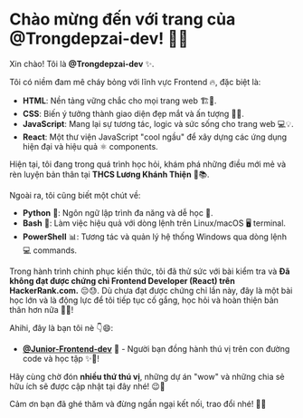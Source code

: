 # Chào mừng đến với trang của @Trongdepzai-dev! 👋🚀

Xin chào! Tôi là **@Trongdepzai-dev** ✨.

Tôi có niềm đam mê cháy bỏng với lĩnh vực Frontend 🔥, đặc biệt là:
- **HTML**: Nền tảng vững chắc cho mọi trang web 🏗️🧱.
- **CSS**: Biến ý tưởng thành giao diện đẹp mắt và ấn tượng 🎨✨.
- **JavaScript**: Mang lại sự tương tác, logic và sức sống cho trang web 💻💡.
- **React**: Một thư viện JavaScript "cool ngầu" để xây dựng các ứng dụng hiện đại và hiệu quả ⚛️ components.

Hiện tại, tôi đang trong quá trình học hỏi, khám phá những điều mới mẻ và rèn luyện bản thân tại **THCS Lương Khánh Thiện** 🏫📚.

Ngoài ra, tôi cũng biết một chút về:
- **Python** 🐍: Ngôn ngữ lập trình đa năng và dễ học 🧠.
- **Bash** 🐧: Làm việc hiệu quả với dòng lệnh trên Linux/macOS 🖥️ terminal.
- **PowerShell** 📊: Tương tác và quản lý hệ thống Windows qua dòng lệnh 💻 commands.

Trong hành trình chinh phục kiến thức, tôi đã thử sức với bài kiểm tra và **Đã không đạt được chứng chỉ Frontend Developer (React) trên HackerRank.com.** 😔😓. Dù chưa đạt được chứng chỉ lần này, đây là một bài học lớn và là động lực để tôi tiếp tục cố gắng, học hỏi và hoàn thiện bản thân hơn nữa 💪🔥!

Ahihi, đây là bạn tôi nè 👇😄:
- **[@Junior-Frontend-dev](https://github.com/Junior-Frontend-dev)** 👋 - Người bạn đồng hành thú vị trên con đường code và học tập ✨🚀!

Hãy cùng chờ đón **nhiều thứ thú vị**, những dự án "wow" và những chia sẻ hữu ích sẽ được cập nhật tại đây nhé! 😉🌟

Cảm ơn bạn đã ghé thăm và đừng ngần ngại kết nối, trao đổi nhé! 🙏😊
